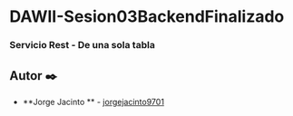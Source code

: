 # DAWII-Sesion03BackendFinalizado
### Servicio Rest - De una sola tabla

## Autor ✒️

* **Jorge Jacinto ** - [jorgejacinto9701](https://github.com/jorgejacinto9701)
